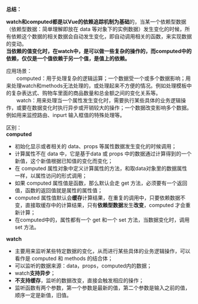 **总结：**

**watch和computed都是以Vue的依赖追踪机制为基础**的，当某一个依赖型数据（依赖型数据：简单理解即放在 data 等对象下的实例数据）发生变化的时候，所有依赖这个数据的相关数据会自动发生变化，即自动调用相关的函数，来实现数据的变动。  
**当依赖的值变化时，在watch中，是可以做一些复杂的操作的，而computed中的依赖，仅仅是一个值依赖于另一个值，是值上的依赖。**

应用场景：  
　　computed：用于处理复杂的逻辑运算；一个数据受一个或多个数据影响；用来处理watch和methods无法处理的，或处理起来不方便的情况。例如处理模板中的复杂表达式、购物车里面的商品数量和总金额之间的变化关系等。  
　　watch：用来处理当一个属性发生变化时，需要执行某些具体的业务逻辑操作，或要在数据变化时执行异步或开销较大的操作；一个数据改变影响多个数据。例如用来监控路由、inpurt 输入框值的特殊处理等。

区别：　　  
**computed**

-   初始化显示或者相关的 data、props 等属性数据发生变化的时候调用；
-   计算属性不在 data 中，它是基于data 或 props 中的数据通过计算得到的一个新值，这个新值根据已知值的变化而变化；
-   在 computed 属性对象中定义计算属性的方法，和取data对象里的数据属性一样，以属性访问的形式调用；
-   如果 computed 属性值是函数，那么默认会走 get 方法，必须要有一个返回值，函数的返回值就是属性的属性值；
-   computed 属性值默认会**缓存**计算结果，在重复的调用中，只要依赖数据不变，直接取缓存中的计算结果，只有**依赖型数据**发生**改变**，computed 才会重新计算；
-   在computed中的，属性都有一个 get 和一个 set 方法，当数据变化时，调用 set 方法。

**watch**

-   主要用来监听某些特定数据的变化，从而进行某些具体的业务逻辑操作，可以看作是 computed 和 methods 的结合体；
-   可以监听的数据来源：data，props，computed内的数据；
-   watch**支持异步**；
-   **不支持缓存**，监听的数据改变，直接会触发相应的操作；
-   监听函数有两个参数，第一个参数是最新的值，第二个参数是输入之前的值，顺序一定是新值，旧值。
<!--stackedit_data:
eyJoaXN0b3J5IjpbMjI2NTIxNjldfQ==
-->